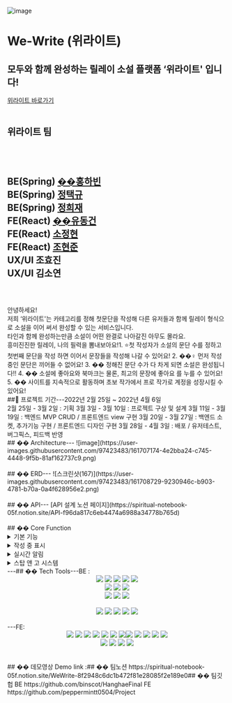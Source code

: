 ![image](https://user-images.githubusercontent.com/97423483/161703547-7a2814f4-2c42-4856-94be-005cb7fe061d.png)
​
​
# We-Write (위라이트)
## 모두와 함께 완성하는 릴레이 소설 플랫폼 ‘위라이트' 입니다!
[위라이트 바로가기](https://wewrite.co.kr)
​
​
​
<br/>
​
## 위라이트 팀
​
---
​
BE(Spring) [��홍하빈](https://github.com/binscot)   
BE(Spring) [정택규](https://github.com/JeongTaekgyu)  
BE(Spring) [정희재](https://github.com/fnzl08)  
​
FE(React) [��유동건](https://github.com/peppermintt0504)  
FE(React) [소정현](https://github.com/sojh93)  
FE(React) [조현준](https://github.com/johj703)  
​
UX/UI 조효진  
UX/UI 김소연
​
<br/>
​
---
 
<br/>
안녕하세요!<br/>
저희 ‘위라이트'는 카테고리를 정해 첫문단을 작성해 다른 유저들과 함께 릴레이 형식으로 소설을 이어 써서 완성할 수 있는 서비스입니다.<br/>타인과 함께 완성하는만큼 소설이 어떤 완결로 나아갈진 아무도 몰라요.
<br/>흥미진진한 릴레이, 나의 필력을 뽐내보아요!  
​
1. ⭐첫 작성자가 소설의 문단 수를 정하고 첫번째 문단을 작성 하면 이어서 문장들을 작성해 나갈 수 있어요!
2. ��‍♀️ 먼저 작성중인 문단은 끼어들 수 없어요!
3. �� 정해진 문단 수가 다 차게 되면 소설은 완성됩니다!!
4. �� 소설에 좋아요와 북마크는 물론, 최고의 문장에 좋아요 를 누를 수 있어요!
5. �� 사이트를 지속적으로 활동하며 초보 작가에서 프로 작가로 계정을 성장시킬 수 있어요!
​
​
​
<br/>
​
​
##📆 프로젝트 기간
​
---
​
​
2022년 2월 25일 ~ 2022년 4월 6일  
<br/>
2월 25일 - 3월 2일 : 기획  
3월 3일 - 3월 10일 : 프로젝트 구상 및 설계  
3월 11일 - 3월 19일 : 백엔드 MVP CRUD / 프론트엔드 view 구현  
3월 20일 - 3월 27일 : 백엔드 소켓, 추가기능 구현 / 프론트엔드 디자인 구현  
3월 28일 - 4월 3일 : 배포 / 유저테스트, 버그픽스, 피드백 반영
​
​
​
<br/>
​
​
## �� Architecture
​
---
![image](https://user-images.githubusercontent.com/97423483/161707174-4e2bba24-c745-4448-9f5b-81af162737c9.png)
​
<br/>
<br/>
​
## �� ERD
​
---
![스크린샷(167)](https://user-images.githubusercontent.com/97423483/161708729-9230946c-b903-4781-b70a-0a4f628956e2.png)
​
<br/>
<br/>
​
## �� API 
​
---
[API 설계 노션 페이지](https://spiritual-notebook-05f.notion.site/API-f96da817c6eb4474a6988a34778b765d)
​
<br/>
<br/>
​
​
## �� Core Function
<details>
<summary>기본 기능</summary>
<img width="423" alt="스크린샷 2022-04-05 오후 7 11 49" src="https://user-images.githubusercontent.com/97423483/161731808-f85f35db-ea47-4530-80bf-7f0a74002d39.png">
<br/>  
​
- 완결 소설을 읽을 수 있고, 미참여 소설에 참여할 수 있습니다.
- 다양한 기준으로 소설들이 추천되고, 소설에는 좋아요를 누르거나 북마크를 해둘 수 있습니다.
- 소설 첫문단 작성 시에 카테고리를 하나 설정할 수 있고, 마지막 문단을 쓴느 사람이 카테고리를 하나 더 추가할 수 있습니다.
- 카테고리 별로도 소설을 볼 수 있습니다.
</details>
<details>
<summary>작성 중 표시</summary>
<img width="423" alt="스크린샷 2022-04-05 오후 6 57 11" src="https://user-images.githubusercontent.com/97423483/161729304-dceca17f-3a89-4882-a776-f027a08f71f8.png">
​
- 다른 유저가 문단을 작성하고 있지 않다면 ‘작성 시작하기’ 버튼을 눌러 작성을 시작할 수 있습니다.  
- 작성 중인 유저는 15분의 시간제한을 가지며, 아래에 남은 시간이 표시됩니다.  
<br/>
  <img width="425" alt="스크린샷 2022-04-05 오후 7 04 51" src="https://user-images.githubusercontent.com/97423483/161730640-ba17093f-8edd-46e9-9ccc-3284d257c576.png">
- 작성을 시작한 유저가 아닌 다른 유저들은 Socket통신을 통해 버튼을 비 활성화합니다.
- 문단을 유저가 완성을 시키면 페이지의 모든 유저들에게 Socket통신을 통해 알려주고 리렌더링(Re-Rendering)하여 내용을 실시간으로 보여줍니다.
<br/>
<br/>
- 등록된 문단에 좋아요를 누르고 댓글을 남길 수 있으며 소설에 참여한 참여자 명단을 볼 수 있습니다. 
<br/>
</details>
<details>
<summary>실시간 알림</summary>
<img width="424" alt="스크린샷 2022-04-05 오후 7 16 44" src="https://user-images.githubusercontent.com/97423483/161732567-09d63317-3ec0-4eb1-8c17-8eb1fe3b161d.png">
<br/>  
​
- 내가 참여한 소설에 다른 사람이 문단을 작성하거나, 소설이나 문단에 좋아요가 등록될 때 등 서비스를 보다 편리하게 이용할 수 있게 다양한 실시간 알림을 보내주고 있습니다.
</details>
<details>
<summary>스탑 앤 고 시스템</summary>
</details>
​
---
​
​
​
​
​
## ��  Tech Tools
​
---
​
BE :
<div align=center> 
  <img src="https://img.shields.io/badge/java-007396?style=for-the-badge&logo=java&logoColor=white">
  <img src="https://img.shields.io/badge/springboot-6DB33F?style=for-the-badge&logo=springboot&logoColor=white">
  <img src="https://img.shields.io/badge/gradle-02303A?style=for-the-badge&logo=gradle&logoColor=white">
<img src="https://img.shields.io/badge/spring data jpa-F28D1A?style=for-the-badge&logo=springdatajpa&logoColor=white">
<img src="https://img.shields.io/badge/websocket-010101?style=for-the-badge&logo=socket.io&logoColor=white">
  <br>
  <img src="https://img.shields.io/badge/mysql-4479A1?style=for-the-badge&logo=mysql&logoColor=white">
  <img src="https://img.shields.io/badge/aws ec2-07C160?style=for-the-badge&logo=amazonaws&logoColor=white">
  <img src="https://img.shields.io/badge/amazon s3-569A31?style=for-the-badge&logo=amazons3&logoColor=white">
  <br>
​
<img src="https://img.shields.io/badge/github actions-2088FF?style=for-the-badge&logo=github actions&logoColor=white">
  <img src="https://img.shields.io/badge/aws codedeploy-9D1620?style=for-the-badge&logo=amazonaws&logoColor=white">
  <img src="https://img.shields.io/badge/nginx-009639?style=for-the-badge&logo=nginx&logoColor=white">
  </div>
​
​
<div align=center> 
<img src="https://img.shields.io/badge/junit5-25A162?style=for-the-badge&logo=junit5&logoColor=white">
  <img src="https://img.shields.io/badge/github-181717?style=for-the-badge&logo=github&logoColor=white">
  <img src="https://img.shields.io/badge/git-F05032?style=for-the-badge&logo=git&logoColor=white">
<img src="https://img.shields.io/badge/googleanalytics-E37400?style=for-the-badge&logo=googleanalytics&logoColor=white">
<img src="https://img.shields.io/badge/Slack-4A154B?style=for-the-badge&logo=Slack&logoColor=white"/> 
</div>
​
<br/>
​
---
​
FE:  
<div align=center> 
​
<img src="https://img.shields.io/badge/javascript-F7DF1E?style=for-the-badge&logo=javascript&logoColor=black">
<img src="https://img.shields.io/badge/html5-E34F26?style=for-the-badge&logo=html5&logoColor=white">
<img src="https://img.shields.io/badge/css-1572B6?style=for-the-badge&logo=css3&logoColor=white">
<img src="https://img.shields.io/badge/react-61DAFB?style=for-the-badge&logo=react&logoColor=black">
<img src="https://img.shields.io/badge/redux-764ABC?style=for-the-badge&logo=react&logoColor=black">
<img src="https://img.shields.io/badge/axios-007CE2?style=for-the-badge&logo=axios&logoColor=white">
<img src="https://img.shields.io/badge/reactrouterdom-CA4245?style=for-the-badge&logo=reactrouterdom&logoColor=white">
​
<img src="https://img.shields.io/badge/styledcomponents-DB7093?style=for-the-badge&logo=styledcomponents&logoColor=white">
<img src="https://img.shields.io/badge/amazonaws-232F3E?style=for-the-badge&logo=amazonaws&logoColor=white">
<img src="https://img.shields.io/badge/amazons3-569A31?style=for-the-badge&logo=amazons3&logoColor=white"> 
<img src="https://img.shields.io/badge/route53-F7A81B?style=for-the-badge&logo=route53&logoColor=white">
<img src="https://img.shields.io/badge/cloudfront-04ACE6?style=for-the-badge&logo=cloudfront&logoColor=white">
<br>
<img src="https://img.shields.io/badge/github-181717?style=for-the-badge&logo=github&logoColor=white">
  <img src="https://img.shields.io/badge/git-F05032?style=for-the-badge&logo=git&logoColor=white">
<img src="https://img.shields.io/badge/googleanalytics-E37400?style=for-the-badge&logo=googleanalytics&logoColor=white">
<img src="https://img.shields.io/badge/Slack-4A154B?style=for-the-badge&logo=Slack&logoColor=white"/> 
​
</div>
​
​
<br/>
<br/>
​
## �� 데모영상 
Demo link : 
​
## �� 팀노션 
https://spiritual-notebook-05f.notion.site/WeWrite-8f2948c6dc1b472f81e28085f2e189e0
​
## �� 팀깃헙
BE https://github.com/binscot/HanghaeFinal  
FE https://github.com/peppermintt0504/Project
​
